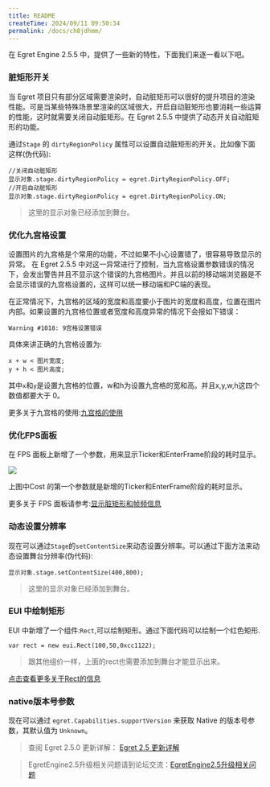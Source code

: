 ```yaml
---
title: README
createTime: 2024/09/11 09:50:34
permalink: /docs/ch8jdhmm/
---
```

在 Egret Engine 2.5.5 中，提供了一些新的特性，下面我们来逐一看以下吧。

### 脏矩形开关

当 Egret 项目只有部分区域需要渲染时，自动脏矩形可以很好的提升项目的渲染性能。可是当某些特殊场景里渲染的区域很大，开启自动脏矩形也要消耗一些运算的性能，这时就需要关闭自动脏矩形。在 Egret 2.5.5 中提供了动态开关自动脏矩形的功能。

通过`Stage` 的 `dirtyRegionPolicy` 属性可以设置自动脏矩形的开关。比如像下面这样(伪代码):

```
//关闭自动脏矩形
显示对象.stage.dirtyRegionPolicy = egret.DirtyRegionPolicy.OFF;
//开启自动脏矩形
显示对象.stage.dirtyRegionPolicy = egret.DirtyRegionPolicy.ON;
```
> 这里的显示对象已经添加到舞台。

### 优化九宫格设置

设置图片的九宫格是个常用的功能，不过如果不小心设置错了，很容易导致显示的异常。 在 Egret 2.5.5 中对这一异常进行了控制，当九宫格设置参数错误的情况下，会发出警告并且不显示这个错误的九宫格图片。并且以前的移动端浏览器是不会显示错误的九宫格设置的，这样可以统一移动端和PC端的表现。

在正常情况下，九宫格的区域的宽度和高度要小于图片的宽度和高度，位置在图片内部。如果设置的九宫格位置或者宽度和高度异常的情况下会报如下错误：

```
Warning #1018: 9宫格设置错误
```

具体来讲正确的九宫格设置为:
```
x + w < 图片宽度;
y + h < 图片高度;
```
其中`x`和`y`是设置九宫格的位置，w和h为设置九宫格的宽和高。并且x,y,w,h这四个数值都要大于 0。

更多关于九宫格的使用:[九宫格的使用](http://edn.egret.com/cn/index.php/article/index/id/133)

### 优化FPS面板

在 FPS 面板上新增了一个参数，用来显示Ticker和EnterFrame阶段的耗时显示。

![](56459a2345f6a.png)

上图中Cost 的第一个参数就是新增的Ticker和EnterFrame阶段的耗时显示。

更多关于 FPS 面板请参考:[显示脏矩形和帧频信息](http://edn.egret.com/cn/index.php/article/index/id/605)

### 动态设置分辨率

现在可以通过`Stage`的`setContentSize`来动态设置分辨率。可以通过下面方法来动态设置舞台分辨率(伪代码):

```
显示对象.stage.setContentSize(400,800);
```

> 这里的显示对象已经添加到舞台。

### EUI 中绘制矩形

EUI 中新增了一个组件:`Rect`,可以绘制矩形。通过下面代码可以绘制一个红色矩形.

```
var rect = new eui.Rect(100,50,0xcc1122);
```

>跟其他组价一样，上面的rect也需要添加到舞台才能显示出来。

[点击查看更多关于Rect的信息](http://edn.egret.com/cn/index.php/apidoc/egret243/name/eui.Rect)

### native版本号参数

现在可以通过 `egret.Capabilities.supportVersion` 来获取 Native 的版本号参数，其默认值为 `Unknown`。

>查阅 Egret 2.5.0 更新详解： [Egret 2.5 更新详解](http://edn.egret.com/cn/index.php/article/index/id/628)

>EgretEngine2.5升级相关问题请到论坛交流：[EgretEngine2.5升级相关问题](http://bbs.egret.com/forum.php?mod=viewthread&tid=11702&extra=&page=1)
